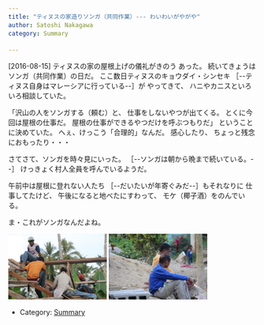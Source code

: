 ```yaml
---
title: "ティヌスの家造りソンガ（共同作業）--- わいわいがやがや"
author: Satoshi Nakagawa
category: Summary

---
```


[2016-08-15]  ティヌスの家の屋根上げの儀礼がきのう
あった。
続いてきょうはソンガ（共同作業）の日だ。
ここ数日ティヌスのキョウダイ・シンセキ
［--ティヌス自身はマレーシアに行っている--］が
やってきて、
ハニやカニスといろいろ相談していた。

 「沢山の人をソンガする（頼む）と、
仕事をしないやつが出てくる。
とくに今回は屋根の仕事だ。
屋根の仕事ができるやつだけを呼ぶつもりだ」
ということに決めていた。
へぇ、けっこう「合理的」なんだ。
感心したり、
ちょっと残念におもったり・・・

 さてさて、ソンガを時々見にいった。
［--ソンガは朝から晩まで続いている。--］
けっきょく村人全員を呼んでいるようだ。

 午前中は屋根に登れない人たち
［--だいたいが年寄ぐみだ--］もそれなりに
仕事してたけど、
午後になると地べたにすわって、
モケ（椰子酒）をのんでいる。

 ま・これがソンガなんだよね。

<a href="/pict/2016-08-15-songga-1.jpg"><img src="/pict/2016-08-15-songga-1.jpg" alt="Songga" width="200"/></a>
<a href="/pict/2016-08-15-songga-2.jpg"><img src="/pict/2016-08-15-songga-2.jpg" alt="Songga" width="200"/></a>

- Category: [Summary](/categories.html#Summary)

